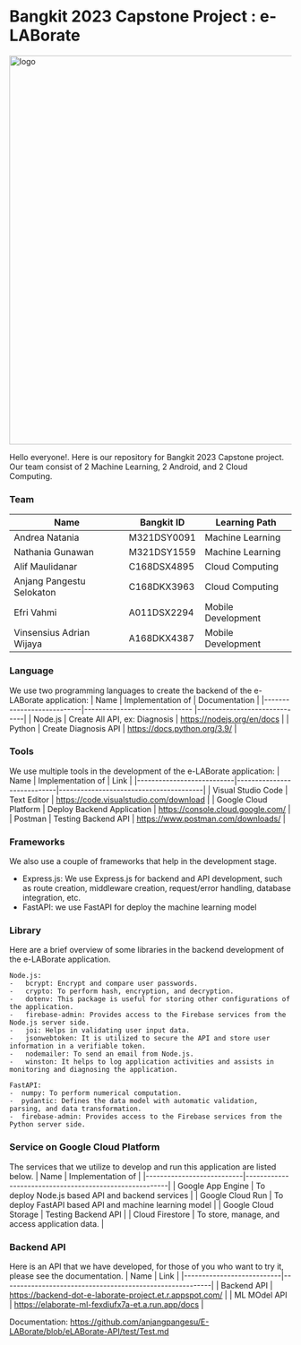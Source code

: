 # Bangkit 2023 Capstone Project : e-LABorate

<img width="695" alt="logo" src="https://github.com/anjangpangesu/E-LABorate/assets/63623255/6d4275de-8265-41ef-938e-9b7447fbae3f">

Hello everyone!. Here is our repository for Bangkit 2023 Capstone project. Our team consist of 2 Machine Learning, 2 Android, and 2 Cloud Computing.

### Team
|            Name           | Bangkit ID  |   Learning Path    |
|---------------------------|-------------|--------------------|
| Andrea Natania            | M321DSY0091 | Machine Learning   |
| Nathania Gunawan          | M321DSY1559 | Machine Learning   |
| Alif Maulidanar           | C168DSX4895 | Cloud Computing    |
| Anjang Pangestu Selokaton | C168DKX3963 | Cloud Computing    |
| Efri Vahmi                | A011DSX2294 | Mobile Development |
| Vinsensius Adrian Wijaya  | A168DKX4387 | Mobile Development |

### Language
We use two programming languages to create the backend of the e-LABorate application:
|            Name           |        Implementation of      |         Documentation        |
|---------------------------|------------------------------ |------------------------------|
| Node.js                   | Create All API, ex: Diagnosis | https://nodejs.org/en/docs   |
| Python                    | Create Diagnosis API          | https://docs.python.org/3.9/ |

### Tools
We use multiple tools in the development of the e-LABorate application:
|            Name           |         Implementation of  |                  Link                  |
|---------------------------|----------------------------|----------------------------------------|
| Visual Studio Code        | Text Editor                | https://code.visualstudio.com/download |
| Google Cloud Platform     | Deploy Backend Application | https://console.cloud.google.com/      |
| Postman                   | Testing Backend API        | https://www.postman.com/downloads/     |

### Frameworks
We also use a couple of frameworks that help in the development stage.
-   Express.js: We use Express.js for backend and API development, such as route creation, middleware creation, request/error handling, database integration, etc.
-   FastAPI: we use FastAPI for deploy the machine learning model

### Library
Here are a brief overview of some libraries in the backend development of the e-LABorate application. 
    
    Node.js:
    -   bcrypt: Encrypt and compare user passwords.
    -   crypto: To perform hash, encryption, and decryption.
    -   dotenv: This package is useful for storing other configurations of the application.
    -   firebase-admin: Provides access to the Firebase services from the Node.js server side.
    -   joi: Helps in validating user input data.
    -   jsonwebtoken: It is utilized to secure the API and store user information in a verifiable token.
    -   nodemailer: To send an email from Node.js.
    -   winston: It helps to log application activities and assists in monitoring and diagnosing the application.
    
    FastAPI:
    -  numpy: To perform numerical computation.
    -  pydantic: Defines the data model with automatic validation, parsing, and data transformation.
    -  firebase-admin: Provides access to the Firebase services from the Python server side.

### Service on Google Cloud Platform
The services that we utilize to develop and run this application are listed below.
|            Name           |                  Implementation of                     |
|---------------------------|--------------------------------------------------------|
| Google App Engine         | To deploy Node.js based API and backend services       |
| Google Cloud Run          | To deploy FastAPI based API and machine learning model |
| Google Cloud Storage      | Testing Backend API                                    |
| Cloud Firestore           | To store, manage, and access application data.         |

### Backend API
Here is an API that we have developed, for those of you who want to try it, please see the documentation.
|            Name           |                          Link                            |
|---------------------------|----------------------------------------------------------|
| Backend API               | https://backend-dot-e-laborate-project.et.r.appspot.com/ |
| ML MOdel API              | https://elaborate-ml-fexdiufx7a-et.a.run.app/docs        |

Documentation: https://github.com/anjangpangesu/E-LABorate/blob/eLABorate-API/test/Test.md
